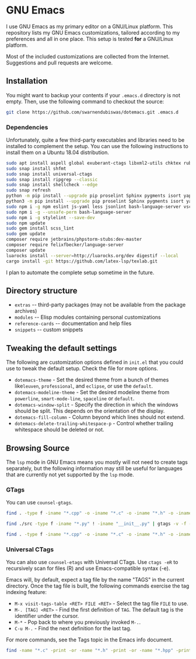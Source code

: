 # GNU Emacs

I use GNU Emacs as my primary editor on a GNU/Linux platform. This repository lists my GNU Emacs customizations, tailored according to my preferences and all in one place. This setup is tested **for** a GNU/Linux platform.

<!-- Other than text, Markdown, and Elisp editing, I use GNU Emacs for editing C/C++, LaTeX, and Python files. The current setup should work fine for these major modes, but is not well-tuned for programming with Java. I think other IDEs such as Eclipse and Visual Studio Code are way better for working with Java. -->

<!-- * Python - I use Elpy and Gtags (and its variants) for code completion
* C/C++ - I use irony mode and Gtags for code completion. Ctags should also work depending on preference. -->

Most of the included customizations are collected from the Internet. Suggestions and pull requests are welcome.

## Installation

You might want to backup your contents if your `.emacs.d` directory is not empty. Then, use the following command to checkout the source:

```Bash
git clone https://github.com/swarnendubiswas/dotemacs.git .emacs.d
```

### Dependencies

Unfortunately, quite a few third-party executables and libraries need to be installed to complement the setup. You can use the following instructions to install them on a Ubuntu 18.04 distribution.

``` Bash
sudo apt install aspell global exuberant-ctags libxml2-utils chktex ruby-dev tidy python-pygments python-pip python3-pip npm cppcheck composer clang-format imagemagick lua5.3 liblua5.3-dev luarocks
sudo snap install shfmt
sudo snap install universal-ctags
sudo snap install ripgrep --classic
sudo snap install shellcheck --edge
sudo snap refresh
python -m pip install --upgrade pip proselint Sphinx pygments isort yapf jedi pylint rope python-language-server[all] pycodestyle flake8 autopep8 importmagic pyls-isort pydocstyle setuptools configparser==3.8.1 backports-functools_lru_cache yamllint cmake-language-server --user
python3 -m pip install --upgrade pip proselint Sphinx pygments isort yapf jedi pylint rope python-language-server[all] pycodestyle flake8 autopep8 importmagic pyls-isort pydocstyle setuptools configparser==3.8.1 backports-functools_lru_cache yamllint cmake-language-server --user
sudo npm i -g npm eslint js-yaml less jsonlint bash-language-server vscode-html-languageserver-bin js-beautify typescript-language-server typescript vscode-css-languageserver-bin intelephense markdownlint-cli yaml-language-server vscode-json-languageserver intelephense
sudo npm i -g --unsafe-perm bash-language-server
sudo npm i -g stylelint --save-dev
sudo npm update
sudo gem install scss_lint
sudo gem update
composer require jetbrains/phpstorm-stubs:dev-master
composer require felixfbecker/language-server
composer update
luarocks install --server=http://luarocks.org/dev digestif --local
cargo install -git https://github.com/latex-lsp/texlab.git
```

I plan to automate the complete setup sometime in the future.

## Directory structure

* `extras` -- third-party packages (may not be available from the package archives)
* `modules` -- Elisp modules containing personal customizations
* `reference-cards` -- documentation and help files
* `snippets` -- custom snippets

## Tweaking the default settings

The following are customization options defined in `init.el` that you could use to tweak the default setup. Check the file for more options.

* `dotemacs-theme` - Set the desired theme from a bunch of themes like`leuven`, `professional`, and `eclipse`, or use the `default`.
* `dotemacs-modeline-theme` - Set the desired modeline theme from `powerline`, `smart-mode-line`, `spaceline` or `default`.
* `dotemacs-window-split` - Specify the direction in which the windows should be split. This depends on the orientation of the display.
* `dotemacs-fill-column` - Column beyond which lines should not extend.
* `dotemacs-delete-trailing-whitespace-p` - Control whether trailing whitespace should be deleted or not.
<!-- * `dotemacs-cc-tags` - Choose whether to use Gtags or RTags for C/C++ programming. -->

## Browsing Source

The `lsp` mode in GNU Emacs means you mostly will not need to create tags separately, but the following information may still be useful for languages that are currently not yet supported by the `lsp` mode.

### GTags

You can use `counsel-gtags`.

``` Bash
find . -type f -iname "*.cpp" -o -iname "*.c" -o -iname "*.h" -o -iname "*.hpp" -o -iname "*.py" ! -iname "*.cu" | gtags -v -f -
```

``` Bash
find ./src -type f -iname "*.py" ! -iname "__init__.py" | gtags -v -f -
```

``` Bash
find . -type f -iname "*.cpp" -o -iname "*.c" -o -iname "*.h" -o -iname "*.hpp" | gtags -v -f -
```

### Universal CTags

You can also use `counsel-etags` with Universal CTags. Use `ctags -eR` to recursively scan for files (R) and use Emacs-compatible syntax (-e).

Emacs will, by default, expect a tag file by the name "TAGS" in the current directory. Once the tag file is built, the following  commands  exercise the tag indexing feature:

* `M-x visit-tags-table <RET> FILE <RET>` - Select the tag file `FILE` to use.
* `M-. [TAG] <RET>` - Find the first definition of `TAG`. The default tag is the identifier under the cursor.
* `M-*` - Pop back to where you previously invoked `M-.`.
* `C-u M-.` - Find the next definition for the last tag.

For more commands, see the Tags topic in the Emacs info document.

``` Bash
find -name "*.c" -print -or -name "*.h" -print -or -name "*.hpp" -print -or -name "*.cpp" -print -or -name "*.py" -print | xargs ctags -ea --list-extras
```
